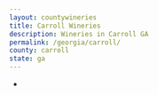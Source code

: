 ```yaml
---
layout: countywineries
title: Carroll Wineries
description: Wineries in Carroll GA
permalink: /georgia/carroll/
county: carroll
state: ga
---
```

-
